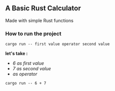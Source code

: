 ## A Basic Rust Calculator

Made with simple Rust functions

### How to run the project

`cargo run -- first value operator second value`

**let's take :**
+ _6 as first value_
+ _7 as second value_
+ _as operator_


`cargo run -- 6 + 7`



